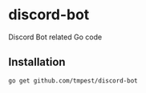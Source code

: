 # discord-bot
Discord Bot related Go code

## Installation

```
go get github.com/tmpest/discord-bot
```